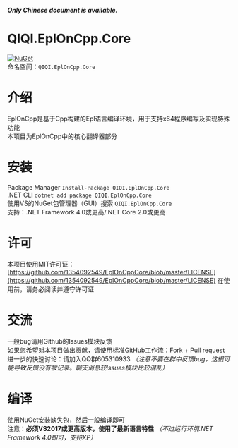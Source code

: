***Only Chinese document is available.***

# QIQI.EplOnCpp.Core
[![NuGet](https://img.shields.io/nuget/v/QIQI.EplOnCpp.Core.svg)](https://www.nuget.org/packages/QIQI.EplOnCpp.Core)   
命名空间：`QIQI.EplOnCpp.Core`  

# 介绍
EplOnCpp是基于Cpp构建的Epl语言编译环境，用于支持x64程序编写及实现特殊功能  
本项目为EplOnCpp中的核心翻译器部分  

# 安装
Package Manager `Install-Package QIQI.EplOnCpp.Core`  
.NET CLI `dotnet add package QIQI.EplOnCpp.Core`  
使用VS的NuGet包管理器（GUI）搜索 `QIQI.EplOnCpp.Core`  
支持：.NET Framework 4.0或更高/.NET Core 2.0或更高

# 许可
本项目使用MIT许可证：[https://github.com/1354092549/EplOnCppCore/blob/master/LICENSE](https://github.com/1354092549/EplOnCppCore/blob/master/LICENSE)
在使用前，请务必阅读并遵守许可证

# 交流
一般bug请用Github的Issues模块反馈  
如果您希望对本项目做出贡献，请使用标准GitHub工作流：Fork + Pull request  
进一步的快速讨论：请加入QQ群605310933 *（注意不要在群中反馈bug，这很可能导致反馈没有被记录。聊天消息较Issues模块比较混乱）*  

# 编译
使用NuGet安装缺失包，然后一般编译即可  
注意：**必须VS2017或更高版本，使用了最新语言特性** *（不过运行环境.NET Framework 4.0即可，支持XP）*  
